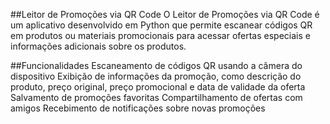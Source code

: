 ##Leitor de Promoções via QR Code
O Leitor de Promoções via QR Code é um aplicativo desenvolvido em Python que permite escanear códigos QR em produtos ou materiais promocionais para acessar ofertas especiais e informações adicionais sobre os produtos.

##Funcionalidades
Escaneamento de códigos QR usando a câmera do dispositivo
Exibição de informações da promoção, como descrição do produto, preço original, preço promocional e data de validade da oferta
Salvamento de promoções favoritas
Compartilhamento de ofertas com amigos
Recebimento de notificações sobre novas promoções
